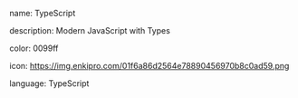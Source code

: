 name: TypeScript

description: Modern JavaScript with Types

color: 0099ff

icon: https://img.enkipro.com/01f6a86d2564e78890456970b8c0ad59.png

language: TypeScript
